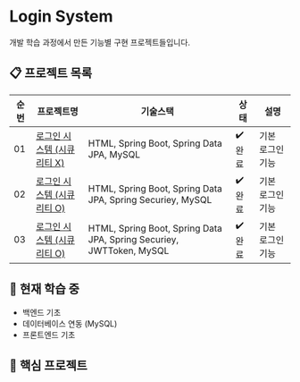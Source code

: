 # Login System

개발 학습 과정에서 만든 기능별 구현 프로젝트들입니다.

## 📋 프로젝트 목록

| 순번 | 프로젝트명                         | 기술스택         | 상태      | 설명             |
| ---- | ---------------------------------- | ---------------- | --------- | ---------------- |
| 01   | [로그인 시스템 (시큐리티 X) ](./noSecurityLogin) | HTML, Spring Boot, Spring Data JPA, MySQL    | ✔️ 완료 | 기본 로그인 기능 |
| 02   | [로그인 시스템 (시큐리티 O) ](./SecurityLogin) | HTML, Spring Boot, Spring Data JPA, Spring Securiey, MySQL    | ✔️ 완료 | 기본 로그인 기능 |
| 03   | [로그인 시스템 (시큐리티 O) ](./JWTSecurityLogin) | HTML, Spring Boot, Spring Data JPA, Spring Securiey, JWTToken, MySQL    | ✔️ 완료 | 기본 로그인 기능 |

## 🎯 현재 학습 중

- 백엔드 기초 
- 데이터베이스 연동 (MySQL)
- 프론트엔드 기초 

## 🔗 핵심 프로젝트


